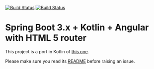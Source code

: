 [![Build Status](https://github.com/mpalourdio/SpringBootKotlinAngular/workflows/back/badge.svg?branch=master)](https://github.com/mpalourdio/SpringBootKotlinAngular/actions)
[![Build Status](https://github.com/mpalourdio/SpringBootKotlinAngular/workflows/front/badge.svg?branch=master)](https://github.com/mpalourdio/SpringBootKotlinAngular/actions)


Spring Boot 3.x + Kotlin + Angular with HTML 5 router
====================================================

This project is a port in Kotlin of [this one](https://github.com/mpalourdio/SpringBootAngularHTML5).

Please make sure you read its [README](https://github.com/mpalourdio/SpringBootAngularHTML5/blob/master/README.md) before raising an issue.
